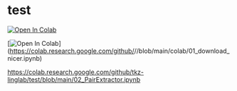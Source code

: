 # test
[![Open In Colab](https://colab.research.google.com/assets/colab-badge.svg)](https://colab.research.google.com/github/tkz-linglab/test/blob/main/test2/download_nicer.ipynb)

[![Open In Colab](https://colab.research.google.com/assets/colab-badge.svg)]
(https://colab.research.google.com/github/<USER>/<REPO>/blob/main/colab/01_download_nicer.ipynb)

https://colab.research.google.com/github/tkz-linglab/test/blob/main/02_PairExtractor.ipynb
